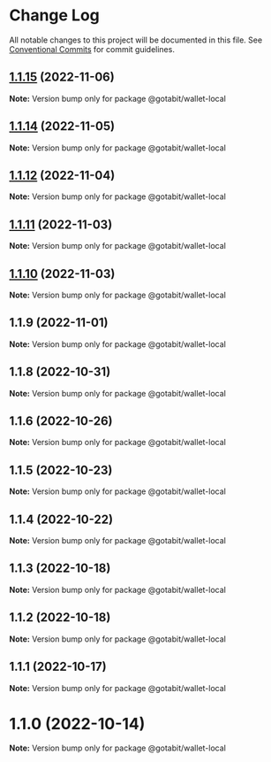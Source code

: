 # Change Log

All notable changes to this project will be documented in this file.
See [Conventional Commits](https://conventionalcommits.org) for commit guidelines.

## [1.1.15](https://github.com/gotabit/sdk-ts/compare/@gotabit/wallet-local@1.1.14...@gotabit/wallet-local@1.1.15) (2022-11-06)

**Note:** Version bump only for package @gotabit/wallet-local

## [1.1.14](https://github.com/gotabit/sdk-ts/compare/@gotabit/wallet-local@1.1.12...@gotabit/wallet-local@1.1.14) (2022-11-05)

**Note:** Version bump only for package @gotabit/wallet-local

## [1.1.12](https://github.com/gotabit/sdk-ts/compare/@gotabit/wallet-local@1.1.11...@gotabit/wallet-local@1.1.12) (2022-11-04)

**Note:** Version bump only for package @gotabit/wallet-local

## [1.1.11](https://github.com/gotabit/sdk-ts/compare/@gotabit/wallet-local@1.1.10...@gotabit/wallet-local@1.1.11) (2022-11-03)

**Note:** Version bump only for package @gotabit/wallet-local

## [1.1.10](https://github.com/gotabit/sdk-ts/compare/@gotabit/wallet-local@1.1.9...@gotabit/wallet-local@1.1.10) (2022-11-03)

**Note:** Version bump only for package @gotabit/wallet-local

## 1.1.9 (2022-11-01)

**Note:** Version bump only for package @gotabit/wallet-local

## 1.1.8 (2022-10-31)

**Note:** Version bump only for package @gotabit/wallet-local

## 1.1.6 (2022-10-26)

**Note:** Version bump only for package @gotabit/wallet-local

## 1.1.5 (2022-10-23)

**Note:** Version bump only for package @gotabit/wallet-local

## 1.1.4 (2022-10-22)

**Note:** Version bump only for package @gotabit/wallet-local

## 1.1.3 (2022-10-18)

**Note:** Version bump only for package @gotabit/wallet-local

## 1.1.2 (2022-10-18)

**Note:** Version bump only for package @gotabit/wallet-local

## 1.1.1 (2022-10-17)

**Note:** Version bump only for package @gotabit/wallet-local

# 1.1.0 (2022-10-14)

**Note:** Version bump only for package @gotabit/wallet-local
